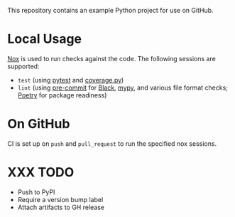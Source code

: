 This repository contains an example Python project for use on GitHub.

# Local Usage
[Nox](https://nox.thea.codes/) is used to run checks against the code. The
following sessions are supported:
- `test` (using [pytest](https://docs.pytest.org/) and
          [coverage.py](https://coverage.readthedocs.io/))
- `lint` (using [pre-commit](https://pre-commit.com/) for
          [Black](https://black.readthedocs.io/), [mypy](http://mypy-lang.org/),
          and various file format checks; [Poetry](https://python-poetry.org)
          for package readiness)

# On GitHub
CI is set up on `push` and `pull_request` to run the specified nox sessions.

# XXX TODO
- Push to PyPI
- Require a version bump label
- Attach artifacts to GH release
